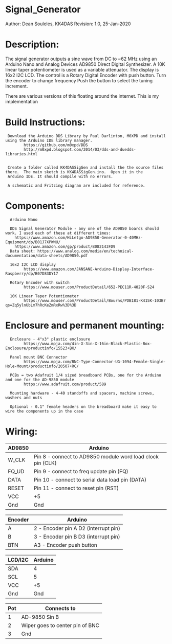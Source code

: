 # Signal_Generator

Author:    Dean Souleles, KK4DAS
Revision:  1.0,  25-Jan-2020

# Description:
 
The signal generator outputs a sine wave from DC to ~62 MHz using an Arduino Nano and Analog Devices AD9850 Direct Digital Synthesizer. A 10K linear
taper potentiometer is used as a variable attenuator. The display is 16x2 I2C LCD. The control is a Rotary Digital Encoder with push button. Turn the
encoder to change frequency Push the button to select the tuning increment.

There are various versions of this floating around the internet. This is my implementation
 
# Build Instructions:
  
     Download the Arduino DDS Library by Paul Darlinton, M0XPD and install using the Arduino IDE library manager.
            https://github.com/m0xpd/DDS
            http://m0xpd.blogspot.com/2014/03/dds-and-duedds-libraries.html
     
     
     Create a folder called KK4DASSigGen and install the the source files there.  The main sketch is KK4DASSigGen.ino.  Open it in the 
     Arduino IDE. It should compile with no errors.
     
     A schematic and Fritzing diagram are included for reference.

# Components:
  
      Arduino Nano
      
      DDS Signal Generator Module - any one of the AD9850 boards should work. I used each of these at different times:
        https://www.amazon.com/HiLetgo-AD9850-Generator-0-40MHz-Equipment/dp/B01J7XPWNU/
        https://www.amazon.com/gp/product/B082143FD9 
      Data sheet: https://www.analog.com/media/en/technical-documentation/data-sheets/AD9850.pdf

      16x2 I2C LCD display
            https://www.amazon.com/JANSANE-Arduino-Display-Interface-Raspberry/dp/B07D83DY17

      Rotary Encoder with switch
            https://www.mouser.com/ProductDetail/652-PEC11R-4020F-S24

      10K Linear Taper Potentiometer
            https://www.mouser.com/ProductDetail/Bourns/PDB181-K415K-103B?qs=Zq5ylnUbLm7hRcKeZmRxRw%3D%3D


# Enclosure and permanent mounting:
            
      Enclosure - 4"x3" plastic enclosure
            https://www.mpja.com/4in-X-3in-X-16in-Black-Plastic-Box-Enclosure/productinfo/15523+BX/ 

      Panel mount BNC Connector
            https://www.mpja.com/BNC-Type-Connector-UG-1094-Female-Single-Hole-Mount/productinfo/20507+RC/ 
 
      PCBs = two Adafruit 1/4 sized breadboard PCBs, one for the Arduino and one for the AD-9850 module
            https://www.adafruit.com/product/589

      Mounting hardware - 4-40 standoffs and spacers, machine screws, washers and nuts

      Optional - 0.1" female headers on the breadboard make it easy to wire the components up in the case

# Wiring:

   AD9850  | Arduino
   --------|--------
   W_CLK   | Pin 8 - connect to AD9850 module word load clock pin (CLK)
   FQ_UD   | Pin 9 - connect to freq update pin (FQ)
   DATA    | Pin 10 - connect to serial data load pin (DATA)
   RESET   | Pin 11 - connect to reset pin (RST) 
   VCC     | +5
   Gnd     | Gnd

   Encoder | Arduino
   --------|--------
   A       | 2  -  Encoder pin A  D2 (interrupt pin)
   B       | 3  -  Encoder pin B  D3 (interrupt pin)
   BTN     | A3 -  Encoder push button
   
   LCD/I2C | Arduino
   --------|--------
   SDA     |  4
   SCL     |  5
   VCC     | +5
   Gnd     | Gnd

   Pot | Connects to
   ----|------------
   1   | AD-9850 Sin B
   2   | Wiper goes to center pin of BNC
   3   | Gnd

